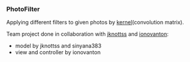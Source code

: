 ### PhotoFilter

Applying different filters to given photos by [kernel](https://en.wikipedia.org/wiki/Kernel_(image_processing))(convolution matrix).

Team project done in collaboration with [jknottss](https://github.com/jknottss) and [ionovanton](https://github.com/ionovanton):

- model by jknottss and sinyana383
- view and controller by ionovanton
